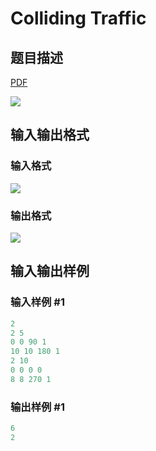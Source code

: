 # Colliding Traffic

## 题目描述

[problemUrl]: https://uva.onlinejudge.org/index.php?option=com_onlinejudge&Itemid=8&category=27&page=show_problem&problem=2621

[PDF](https://uva.onlinejudge.org/external/115/p11574.pdf)

![](https://cdn.luogu.com.cn/upload/vjudge_pic/UVA11574/eb528f57497120669da285ddb807eb05c50bde35.png)

## 输入输出格式

### 输入格式

![](https://cdn.luogu.com.cn/upload/vjudge_pic/UVA11574/662b164354e8338f0a155bb16723f1a425e4d87f.png)

### 输出格式

![](https://cdn.luogu.com.cn/upload/vjudge_pic/UVA11574/8a20c1a2faf41a95bd64f95072430b2c4ffce12f.png)

## 输入输出样例

### 输入样例 #1

```cpp
2
2 5
0 0 90 1
10 10 180 1
2 10
0 0 0 0
8 8 270 1
```


### 输出样例 #1

```cpp
6
2
```


